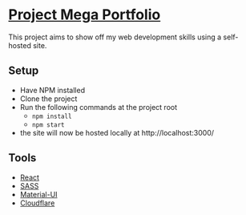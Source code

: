 # [Project Mega Portfolio](https://mega-portfolio.pages.dev/)

This project aims to show off my web development skills using a self-hosted site.

## Setup

* Have NPM installed
* Clone the project
* Run the following commands at the project root
  * `npm install`
  * `npm start`
* the site will now be hosted locally at http://localhost:3000/

## Tools

* [React](https://reactjs.org/)
* [SASS](https://sass-lang.com/)
* [Material-UI](https://material-ui.com/)
* [Cloudflare](https://www.cloudflare.com/)
